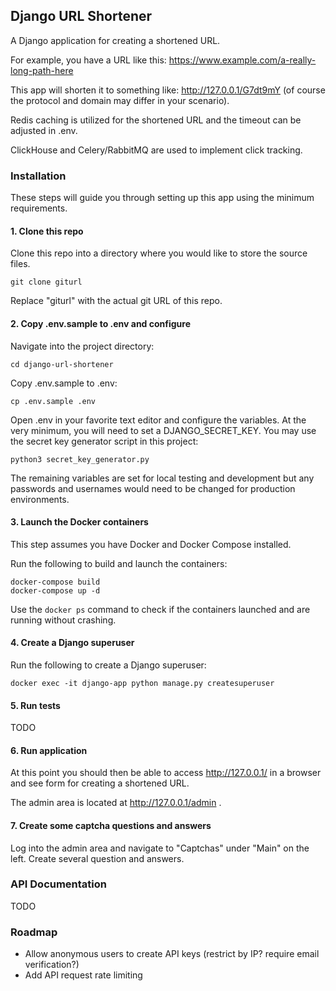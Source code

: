 ## Django URL Shortener

A Django application for creating a shortened URL.

For example, you have a URL like this: https://www.example.com/a-really-long-path-here

This app will shorten it to something like: http://127.0.0.1/G7dt9mY (of course the protocol and domain may differ in your scenario).

Redis caching is utilized for the shortened URL and the timeout can be adjusted in .env.

ClickHouse and Celery/RabbitMQ are used to implement click tracking.

### Installation

These steps will guide you through setting up this app using the minimum requirements.

#### 1. Clone this repo

Clone this repo into a directory where you would like to store the source files.

`git clone giturl`

Replace "giturl" with the actual git URL of this repo.

#### 2. Copy .env.sample to .env and configure

Navigate into the project directory:

`cd django-url-shortener`

Copy .env.sample to .env:

`cp .env.sample .env`

Open .env in your favorite text editor and configure the variables. At the very minimum, you will need to set a DJANGO_SECRET_KEY. You may use the secret key generator script in this project:

`python3 secret_key_generator.py`

The remaining variables are set for local testing and development but any passwords and usernames would need to be changed for production environments.

#### 3. Launch the Docker containers

This step assumes you have Docker and Docker Compose installed.

Run the following to build and launch the containers:

```
docker-compose build
docker-compose up -d
```

Use the `docker ps` command to check if the containers launched and are running without crashing.

#### 4. Create a Django superuser

Run the following to create a Django superuser:

`docker exec -it django-app python manage.py createsuperuser`

#### 5. Run tests

TODO

#### 6. Run application

At this point you should then be able to access http://127.0.0.1/ in a browser and see form for creating a shortened URL.

The admin area is located at http://127.0.0.1/admin .

#### 7. Create some captcha questions and answers

Log into the admin area and navigate to "Captchas" under "Main" on the left. Create several question and answers.

### API Documentation

TODO

### Roadmap

- Allow anonymous users to create API keys (restrict by IP? require email verification?)
- Add API request rate limiting
